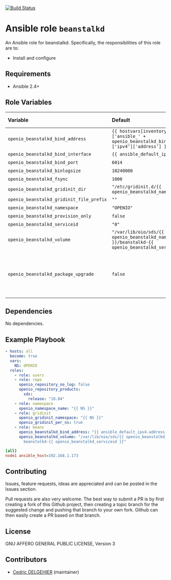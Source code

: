 [![Build Status](https://travis-ci.org/open-io/ansible-role-openio-beanstalkd.svg?branch=20.04)](https://travis-ci.org/open-io/ansible-role-openio-beanstalkd)
# Ansible role `beanstalkd`

An Ansible role for beanstalkd. Specifically, the responsibilities of this role are to:

- Install and configure

## Requirements

- Ansible 2.4+

## Role Variables


| Variable   | Default | Comments (type)  |
| :---       | :---    | :---             |
| `openio_beanstalkd_bind_address` | `{{ hostvars[inventory_hostname]['ansible_' + openio_beanstalkd_bind_interface]['ipv4']['address'] }}` | ... |
| `openio_beanstalkd_bind_interface` | `{{ ansible_default_ipv4.alias }}` | ... |
| `openio_beanstalkd_bind_port` | `6014` | ... |
| `openio_beanstalkd_binlogsize` | `10240000` | ... |
| `openio_beanstalkd_fsync` | `1000` | ... |
| `openio_beanstalkd_gridinit_dir` | `"/etc/gridinit.d/{{ openio_beanstalkd_namespace }}"` | ... |
| `openio_beanstalkd_gridinit_file_prefix` | `""` | ... |
| `openio_beanstalkd_namespace` | `"OPENIO"` | ... |
| `openio_beanstalkd_provision_only` | `false` | ... |
| `openio_beanstalkd_serviceid` | `"0"` | ... |
| `openio_beanstalkd_volume` | `"/var/lib/oio/sds/{{ openio_beanstalkd_namespace }}/beanstalkd-{{ openio_beanstalkd_serviceid }}"` | ... |
| `openio_beanstalkd_package_upgrade` | `false` | Set the packages to the latest version (to be set in extra_vars) |

## Dependencies

No dependencies.

## Example Playbook

```yaml
- hosts: all
  become: true
  vars:
    NS: OPENIO
  roles:
    - role: users
    - role: repo
      openio_repository_no_log: false
      openio_repository_products:
        sds:
          release: "18.04"
    - role: namespace
      openio_namespace_name: "{{ NS }}"
    - role: gridinit
      openio_gridinit_namespace: "{{ NS }}"
      openio_gridinit_per_ns: true
    - role: beans
      openio_beanstalkd_bind_address: "{{ ansible_default_ipv4.address }}"
      openio_beanstalkd_volume: "/var/lib/oio/sds/{{ openio_beanstalkd_namespace }}/\
        beanstalkd-{{ openio_beanstalkd_serviceid }}"
```


```ini
[all]
node1 ansible_host=192.168.1.173
```

## Contributing

Issues, feature requests, ideas are appreciated and can be posted in the Issues section.

Pull requests are also very welcome.
The best way to submit a PR is by first creating a fork of this Github project, then creating a topic branch for the suggested change and pushing that branch to your own fork.
Github can then easily create a PR based on that branch.

## License

GNU AFFERO GENERAL PUBLIC LICENSE, Version 3

## Contributors

- [Cedric DELGEHIER](https://github.com/cdelgehier) (maintainer)
